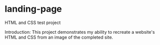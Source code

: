 # landing-page
HTML and CSS test project

Introduction:
This project demonstrates my ability to recreate
a website's HTML and CSS from an image of the
completed site.